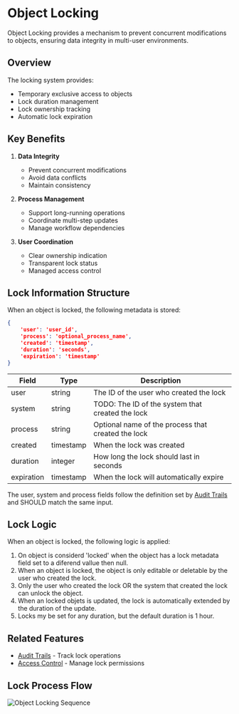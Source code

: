 # Object Locking

Object Locking provides a mechanism to prevent concurrent modifications to objects, ensuring data integrity in multi-user environments.

## Overview

The locking system provides:
- Temporary exclusive access to objects
- Lock duration management
- Lock ownership tracking
- Automatic lock expiration

## Key Benefits

1. **Data Integrity**
   - Prevent concurrent modifications
   - Avoid data conflicts
   - Maintain consistency

2. **Process Management**
   - Support long-running operations
   - Coordinate multi-step updates
   - Manage workflow dependencies

3. **User Coordination**
   - Clear ownership indication
   - Transparent lock status
   - Managed access control

## Lock Information Structure
When an object is locked, the following metadata is stored:

```json
{
    'user': 'user_id',
    'process': 'optional_process_name', 
    'created': 'timestamp',
    'duration': 'seconds',
    'expiration': 'timestamp'
}
```

| Field | Type | Description |
|-------|------|-------------|
| user | string | The ID of the user who created the lock |
| system | string | TODO: The ID of the system that created the lock |
| process | string | Optional name of the process that created the lock |
| created | timestamp | When the lock was created |
| duration | integer | How long the lock should last in seconds |
| expiration | timestamp | When the lock will automatically expire |

The user, system and process fields follow the definition set by [Audit Trails](audit-trails.md) and SHOULD match the same input.

## Lock Logic

When an object is locked, the following logic is applied:

1. On object is considerd 'locked' when the object has a lock metadata field set to a diferend vallue then null.
2. When an object is locked, the object is only editable or deletable by the user who created the lock.
3. Only the user who created the lock OR the system that created the lock can unlock the object.
4. When an locked objets is updated, the lock is automatically extended by the duration of the update.
5. Locks my be set for any duration, but the default duration is 1 hour.

## Related Features

- [Audit Trails](audit-trails.md) - Track lock operations
- [Access Control](access-control.md) - Manage lock permissions 

## Lock Process Flow

![Object Locking Sequence](diagrams/object-locking-sequence.svg) 